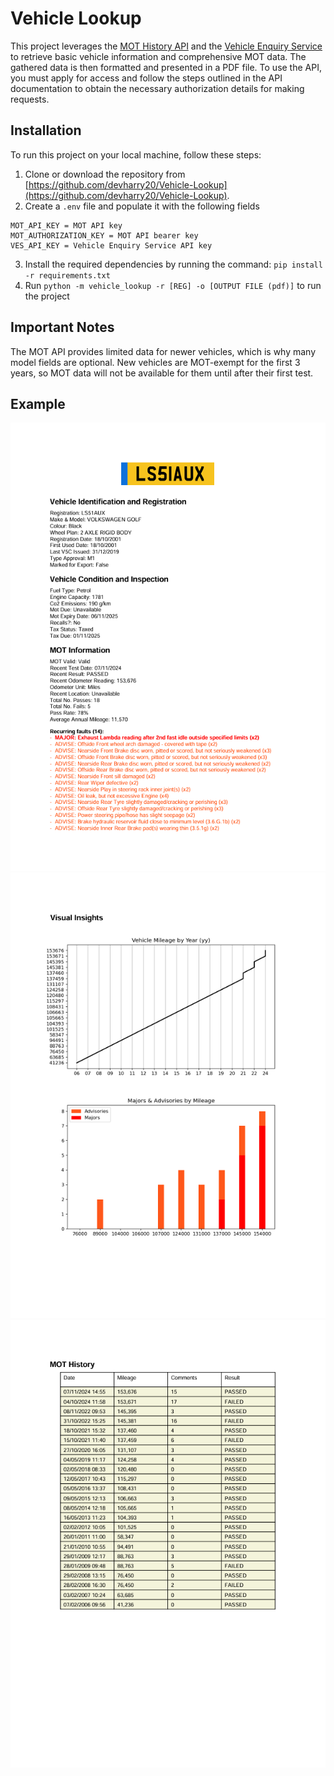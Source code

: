 # Vehicle Lookup

This project leverages the [MOT History API](https://documentation.history.mot.api.gov.uk/) and the [Vehicle Enquiry Service](https://developer-portal.driver-vehicle-licensing.api.gov.uk/apis/vehicle-enquiry-service/vehicle-enquiry-service-description.html) to retrieve basic vehicle information and comprehensive MOT data. The gathered data is then formatted and presented in a PDF file. To use the API, you must apply for access and follow the steps outlined in the API documentation to obtain the necessary authorization details for making requests.

## Installation

To run this project on your local machine, follow these steps:

1. Clone or download the repository from [https://github.com/devharry20/Vehicle-Lookup](https://github.com/devharry20/Vehicle-Lookup).
2. Create a `.env` file and populate it with the following fields
```
MOT_API_KEY = MOT API key
MOT_AUTHORIZATION_KEY = MOT API bearer key
VES_API_KEY = Vehicle Enquiry Service API key
```
3. Install the required dependencies by running the command: `pip install -r requirements.txt`
4. Run `python -m vehicle_lookup -r [REG] -o [OUTPUT FILE (pdf)]` to run the project

## Important Notes
The MOT API provides limited data for newer vehicles, which is why many model fields are optional. New vehicles are MOT-exempt for the first 3 years, so MOT data will not be available for them until after their first test.

## Example 
![Main image](examples/main-info.png)
![Second image](examples/visual-insights.png)
![Third image](examples/mot-info.png)
